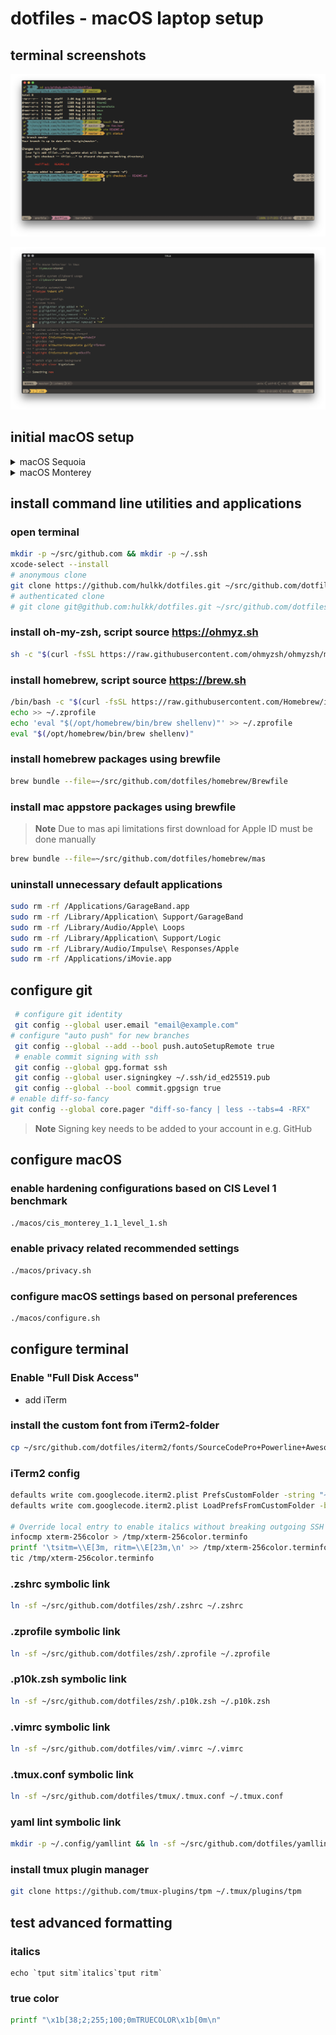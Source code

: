 # dotfiles - macOS laptop setup

## terminal screenshots

![terminal screenshot](/screenshots/terminal.png?raw=true)

![vim screenshot](/screenshots/vim.png?raw=true)

## initial macOS setup
<details>
  <summary>macOS Sequoia</summary>

  * language, country, regional settings, accessibility, network, update later, skip migration assistant, sign in with apple id
  * computer account (uncheck "*Allow my Apple Account to reset this password*")
  * skip icloud keychain activation
  * make this your new mac (customize)
    * enable location services
    * uncheck analytics
    * skip screen time setup
    * skip Apple Intelligence
    * uncheck enable ask siri
    * uncheck "Allow my Apple Account to unlock my disk"
        * write down the FileVault Recovery Key
    * touch id
    * skip apple pay setup
    * dark mode
  * software update
    * reboot
  * uncheck "*Store files from Documents and Desktop in iCloud Drive*"
</details>
<details>
  <summary>macOS Monterey</summary>

  * language, country, regional settings, accessibility, network, skip migration assistant, apple id
  * computer account (uncheck "*Allow my Apple ID to reset this password*")
  * skip icloud keychain activation
  * find my
  * make this your new mac (customize)
    * enable location services
    * uncheck analytics
    * skip screen time setup
    * uncheck enable ask siri
    * uncheck filevault encryption (will be enabled later)
    * touch id
    * skip apple pay setup
    * dark mode
  * software update
    * reboot
  * uncheck "*Store files from Documents and Desktop in iCloud Drive*"
</details>

## install command line utilities and applications
### open terminal
```bash
mkdir -p ~/src/github.com && mkdir -p ~/.ssh
xcode-select --install
# anonymous clone
git clone https://github.com/hulkk/dotfiles.git ~/src/github.com/dotfiles
# authenticated clone
# git clone git@github.com:hulkk/dotfiles.git ~/src/github.com/dotfiles
```

### install oh-my-zsh, script source https://ohmyz.sh
```bash
sh -c "$(curl -fsSL https://raw.githubusercontent.com/ohmyzsh/ohmyzsh/master/tools/install.sh)"
```

### install homebrew, script source https://brew.sh
```bash
/bin/bash -c "$(curl -fsSL https://raw.githubusercontent.com/Homebrew/install/HEAD/install.sh)"
echo >> ~/.zprofile
echo 'eval "$(/opt/homebrew/bin/brew shellenv)"' >> ~/.zprofile
eval "$(/opt/homebrew/bin/brew shellenv)"
```

### install homebrew packages using brewfile
```bash
brew bundle --file=~/src/github.com/dotfiles/homebrew/Brewfile
```

### install mac appstore packages using brewfile

> **Note**
> Due to mas api limitations first download for Apple ID must be done manually

```bash
brew bundle --file=~/src/github.com/dotfiles/homebrew/mas
```

### uninstall unnecessary default applications
```bash
sudo rm -rf /Applications/GarageBand.app
sudo rm -rf /Library/Application\ Support/GarageBand
sudo rm -rf /Library/Audio/Apple\ Loops
sudo rm -rf /Library/Application\ Support/Logic
sudo rm -rf /Library/Audio/Impulse\ Responses/Apple
sudo rm -rf /Applications/iMovie.app
```

## configure git
```bash
 # configure git identity
 git config --global user.email "email@example.com"
# configure "auto push" for new branches
 git config --global --add --bool push.autoSetupRemote true
 # enable commit signing with ssh
 git config --global gpg.format ssh
 git config --global user.signingkey ~/.ssh/id_ed25519.pub
 git config --global --bool commit.gpgsign true
# enable diff-so-fancy
git config --global core.pager "diff-so-fancy | less --tabs=4 -RFX"

```
 > **Note**
 > Signing key needs to be added to your account in e.g. GitHub

## configure macOS

### enable hardening configurations based on CIS Level 1 benchmark
```bash
./macos/cis_monterey_1.1_level_1.sh
```

### enable privacy related recommended settings
```bash
./macos/privacy.sh
```

### configure macOS settings based on personal preferences
```bash
./macos/configure.sh
```

## configure terminal

### Enable "Full Disk Access"
- add iTerm

### install the custom font from iTerm2-folder
```bash
cp ~/src/github.com/dotfiles/iterm2/fonts/SourceCodePro+Powerline+Awesome+Regular.ttf ~/Library/Fonts
```

### iTerm2 config 
```bash
defaults write com.googlecode.iterm2.plist PrefsCustomFolder -string "~/src/github.com/dotfiles/iterm2"
defaults write com.googlecode.iterm2.plist LoadPrefsFromCustomFolder -bool true

# Override local entry to enable italics without breaking outgoing SSH connections
infocmp xterm-256color > /tmp/xterm-256color.terminfo
printf '\tsitm=\\E[3m, ritm=\\E[23m,\n' >> /tmp/xterm-256color.terminfo
tic /tmp/xterm-256color.terminfo
```

### .zshrc symbolic link
```bash
ln -sf ~/src/github.com/dotfiles/zsh/.zshrc ~/.zshrc
```

### .zprofile symbolic link
```bash
ln -sf ~/src/github.com/dotfiles/zsh/.zprofile ~/.zprofile
```

### .p10k.zsh symbolic link
```bash
ln -sf ~/src/github.com/dotfiles/zsh/.p10k.zsh ~/.p10k.zsh
```

### .vimrc symbolic link
```bash
ln -sf ~/src/github.com/dotfiles/vim/.vimrc ~/.vimrc
```

### .tmux.conf symbolic link
```bash
ln -sf ~/src/github.com/dotfiles/tmux/.tmux.conf ~/.tmux.conf
```

### yaml lint symbolic link
```bash
mkdir -p ~/.config/yamllint && ln -sf ~/src/github.com/dotfiles/yamllint/config ~/.config/yamllint/config
```

### install tmux plugin manager
```bash
git clone https://github.com/tmux-plugins/tpm ~/.tmux/plugins/tpm
```

## test advanced formatting
### italics
```
echo `tput sitm`italics`tput ritm`
```
### true color
```bash
printf "\x1b[38;2;255;100;0mTRUECOLOR\x1b[0m\n"
```

